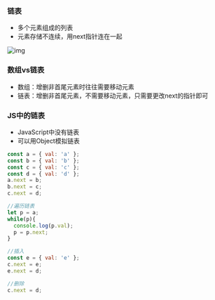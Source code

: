 ### 链表

- 多个元素组成的列表
- 元素存储不连续，用next指针连在一起

![img](https://cdn.nlark.com/yuque/0/2021/png/263975/1633572223848-4dcf62c8-b83b-4b85-9eab-7f4815f1b4b5.png)

### 数组vs链表

- 数组：增删非首尾元素时往往需要移动元素
- 链表：增删非首尾元素，不需要移动元素，只需要更改next的指针即可

### JS中的链表

- JavaScript中没有链表
- 可以用Object模拟链表



```javascript
const a = { val: 'a' };
const b = { val: 'b' };
const c = { val: 'c' };
const d = { val: 'd' };
a.next = b;
b.next = c;
c.next = d;

//遍历链表
let p = a;
while(p){
  console.log(p.val);
  p = p.next;
}

//插入
const e = { val: 'e' };
c.next = e;
e.next = d;

//删除
c.next = d;
```